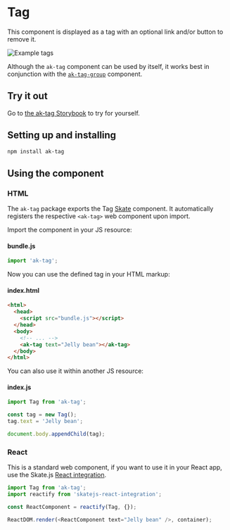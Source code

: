 # Tag


This component is displayed as a tag with an optional link and/or button to remove it.

![Example tags](https://bytebucket.org/atlassian/atlaskit/raw/master/packages/ak-tag/docs/overview.png)

Although the `ak-tag` component can be used by itself, it works best in conjunction with the
[`ak-tag-group`](https://www.npmjs.com/package/ak-tag-group) component.

## Try it out

Go to [the ak-tag Storybook](https://aui-cdn.atlassian.com/atlaskit/stories/ak-tag/@VERSION@/) to try for yourself.


## Setting up and installing

```sh
npm install ak-tag
```

## Using the component

### HTML

The `ak-tag` package exports the Tag [Skate](https://github.com/skatejs/skatejs) component. It automatically registers the respective `<ak-tag>` web component upon import.

Import the component in your JS resource:

#### bundle.js

```javascript
import 'ak-tag';
```

Now you can use the defined tag in your HTML markup:
#### index.html

```html
<html>
  <head>
    <script src="bundle.js"></script>
  </head>
  <body>
    <!-- ... -->
    <ak-tag text="Jelly bean"></ak-tag>
  </body>
</html>
```

You can also use it within another JS resource:

#### index.js
```javascript
import Tag from 'ak-tag';

const tag = new Tag();
tag.text = 'Jelly bean';

document.body.appendChild(tag);
```

### React

This is a standard web component, if you want to use it in your React app, use the Skate.js [React integration](https://github.com/webcomponents/react-integration).

```javascript
import Tag from 'ak-tag';
import reactify from 'skatejs-react-integration';

const ReactComponent = reactify(Tag, {});

ReactDOM.render(<ReactComponent text="Jelly bean" />, container);
```
